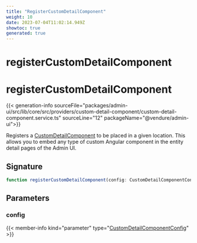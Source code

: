 ```yaml
---
title: "RegisterCustomDetailComponent"
weight: 10
date: 2023-07-04T11:02:14.949Z
showtoc: true
generated: true
---
```

<!-- This file was generated from the Vendure source. Do not modify. Instead, re-run the "docs:build" script -->

# registerCustomDetailComponent
<div class="symbol">


# registerCustomDetailComponent

{{< generation-info sourceFile="packages/admin-ui/src/lib/core/src/providers/custom-detail-component/custom-detail-component.service.ts" sourceLine="12" packageName="@vendure/admin-ui">}}

Registers a <a href='/admin-ui-api/custom-detail-components/custom-detail-component#customdetailcomponent'>CustomDetailComponent</a> to be placed in a given location. This allows you
to embed any type of custom Angular component in the entity detail pages of the Admin UI.

## Signature

```TypeScript
function registerCustomDetailComponent(config: CustomDetailComponentConfig): Provider
```
## Parameters

### config

{{< member-info kind="parameter" type="<a href='/admin-ui-api/custom-detail-components/custom-detail-component-config#customdetailcomponentconfig'>CustomDetailComponentConfig</a>" >}}

</div>
